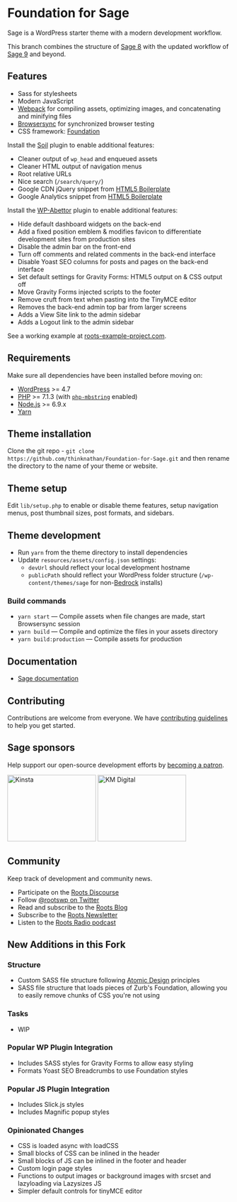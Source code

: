 # Foundation for Sage

Sage is a WordPress starter theme with a modern development workflow.

This branch combines the structure of [Sage 8](https://github.com/roots/sage/releases/tag/8.5.4) with the updated workflow of [Sage 9](https://github.com/roots/sage/releases) and beyond.

## Features

* Sass for stylesheets
* Modern JavaScript
* [Webpack](https://webpack.github.io/) for compiling assets, optimizing images, and concatenating and minifying files
* [Browsersync](http://www.browsersync.io/) for synchronized browser testing
* CSS framework: [Foundation](https://foundation.zurb.com/)

Install the [Soil](https://github.com/roots/soil) plugin to enable additional features:

* Cleaner output of `wp_head` and enqueued assets
* Cleaner HTML output of navigation menus
* Root relative URLs
* Nice search (`/search/query/`)
* Google CDN jQuery snippet from [HTML5 Boilerplate](http://html5boilerplate.com/)
* Google Analytics snippet from [HTML5 Boilerplate](http://html5boilerplate.com/)

Install the [WP-Abettor](https://github.com/thinknathan/wp-abettor) plugin to enable additional features:

* Hide default dashboard widgets on the back-end
* Add a fixed position emblem & modifies favicon to differentiate development sites from production sites
* Disable the admin bar on the front-end
* Turn off comments and related comments in the back-end interface
* Disable Yoast SEO columns for posts and pages on the back-end interface
* Set default settings for Gravity Forms: HTML5 output on & CSS output off
* Move Gravity Forms injected scripts to the footer
* Remove cruft from text when pasting into the TinyMCE editor
* Removes the back-end admin top bar from larger screens
* Adds a View Site link to the admin sidebar
* Adds a Logout link to the admin sidebar

See a working example at [roots-example-project.com](https://roots-example-project.com/).

## Requirements

Make sure all dependencies have been installed before moving on:

* [WordPress](https://wordpress.org/) >= 4.7
* [PHP](https://secure.php.net/manual/en/install.php) >= 7.1.3 (with [`php-mbstring`](https://secure.php.net/manual/en/book.mbstring.php) enabled)
* [Node.js](http://nodejs.org/) >= 6.9.x
* [Yarn](https://yarnpkg.com/en/docs/install)

## Theme installation

Clone the git repo - `git clone https://github.com/thinknathan/Foundation-for-Sage.git` and then rename the directory to the name of your theme or website.

## Theme setup

Edit `lib/setup.php` to enable or disable theme features, setup navigation menus, post thumbnail sizes, post formats, and sidebars.

## Theme development

* Run `yarn` from the theme directory to install dependencies
* Update `resources/assets/config.json` settings:
  * `devUrl` should reflect your local development hostname
  * `publicPath` should reflect your WordPress folder structure (`/wp-content/themes/sage` for non-[Bedrock](https://roots.io/bedrock/) installs)

### Build commands

* `yarn start` — Compile assets when file changes are made, start Browsersync session
* `yarn build` — Compile and optimize the files in your assets directory
* `yarn build:production` — Compile assets for production

## Documentation

* [Sage documentation](https://roots.io/sage/docs/)

## Contributing

Contributions are welcome from everyone. We have [contributing guidelines](https://github.com/roots/guidelines/blob/master/CONTRIBUTING.md) to help you get started.

## Sage sponsors

Help support our open-source development efforts by [becoming a patron](https://www.patreon.com/rootsdev).

<a href="https://kinsta.com/?kaid=OFDHAJIXUDIV"><img src="https://cdn.roots.io/app/uploads/kinsta.svg" alt="Kinsta" width="200" height="150"></a> <a href="https://k-m.com/"><img src="https://cdn.roots.io/app/uploads/km-digital.svg" alt="KM Digital" width="200" height="150"></a>

## Community

Keep track of development and community news.

* Participate on the [Roots Discourse](https://discourse.roots.io/)
* Follow [@rootswp on Twitter](https://twitter.com/rootswp)
* Read and subscribe to the [Roots Blog](https://roots.io/blog/)
* Subscribe to the [Roots Newsletter](https://roots.io/subscribe/)
* Listen to the [Roots Radio podcast](https://roots.io/podcast/)

## New Additions in this Fork

### Structure
* Custom SASS file structure following [Atomic Design](https://www.smashingmagazine.com/2013/08/other-interface-atomic-design-sass/) principles
* SASS file structure that loads pieces of Zurb's Foundation, allowing you to easily remove chunks of CSS you're not using

### Tasks
* WIP

### Popular WP Plugin Integration
* Includes SASS styles for Gravity Forms to allow easy styling
* Formats Yoast SEO Breadcrumbs to use Foundation styles

### Popular JS Plugin Integration
* Includes Slick.js styles
* Includes Magnific popup styles

### Opinionated Changes
* CSS is loaded async with loadCSS
* Small blocks of CSS can be inlined in the header
* Small blocks of JS can be inlined in the footer and header
* Custom login page styles
* Functions to output images or background images with srcset and lazyloading via Lazysizes JS
* Simpler default controls for tinyMCE editor
